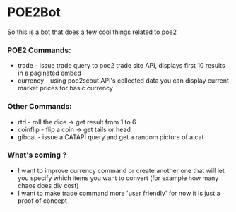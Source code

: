 # POE2Bot
So this is a bot that does a few cool things related to poe2

### POE2 Commands:
- trade - issue trade query to poe2 trade site API, displays first 10 results in a paginated embed
- currency - using poe2scout API's collected data you can display current market prices for basic currency

### Other Commands:
- rtd - roll the dice -> get result from 1 to 6
- coinflip - flip a coin -> get tails or head
- gibcat - issue a CATAPI query and get a random picture of a cat

### What's coming ?
- I want to improve currency command or create another one that will let you specify which items you want to convert (for example how many chaos does div cost)
- I want to make trade command more 'user friendly' for now it is just a proof of concept